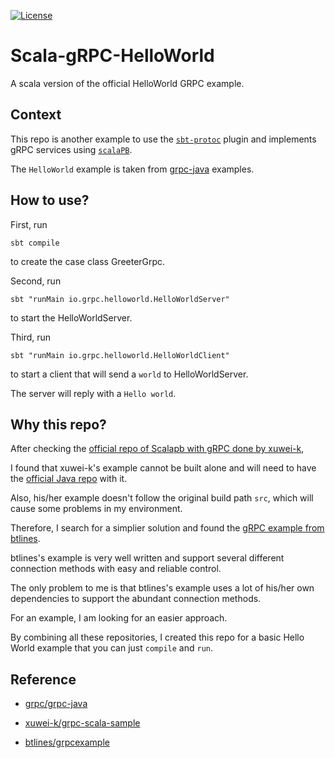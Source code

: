 [![License](https://img.shields.io/:license-MIT-blue.svg)](https://opensource.org/licenses/MIT)

# Scala-gRPC-HelloWorld

A scala version of the official HelloWorld GRPC example.

## Context

This repo is another example to use the [`sbt-protoc`](https://github.com/thesamet/sbt-protoc) plugin and implements gRPC services using [`scalaPB`](https://github.com/scalapb/ScalaPB).

The `HelloWorld` example is taken from [grpc-java](https://github.com/grpc/grpc-java) examples.

## How to use?

First, run

```
sbt compile
```

to create the case class GreeterGrpc.

Second, run

```
sbt "runMain io.grpc.helloworld.HelloWorldServer"
```

to start the HelloWorldServer.

Third, run

```
sbt "runMain io.grpc.helloworld.HelloWorldClient"
```

to start a client that will send a `world` to HelloWorldServer.

The server will reply with a `Hello world`.

## Why this repo?

After checking the [official repo of Scalapb with gRPC done by xuwei-k](https://github.com/xuwei-k/grpc-scala-sample),

I found that xuwei-k's example cannot be built alone and will need to have the [official Java repo](https://github.com/grpc/grpc-java) with it.

Also, his/her example doesn't follow the original build path `src`, which will cause some problems in my environment.

Therefore, I search for a simplier solution and found the [gRPC example from btlines](https://github.com/btlines/grpcexample).

btlines's example is very well written and support several different connection methods with easy and reliable control.

The only problem to me is that btlines's example uses a lot of his/her own dependencies to support the abundant connection methods.

For an example, I am looking for an easier approach.

By combining all these repositories, I created this repo for a basic Hello World example that you can just `compile` and `run`.

## Reference

 - [grpc/grpc-java](https://github.com/grpc/grpc-java)

 - [xuwei-k/grpc-scala-sample](https://github.com/xuwei-k/grpc-scala-sample)

 - [btlines/grpcexample](https://github.com/btlines/grpcexample)

